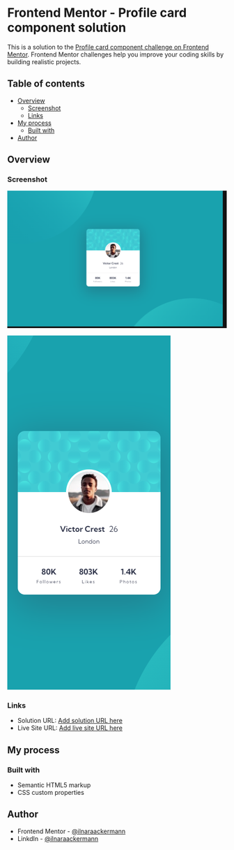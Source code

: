 # Frontend Mentor - Profile card component solution

This is a solution to the [Profile card component challenge on Frontend Mentor](https://www.frontendmentor.io/challenges/profile-card-component-cfArpWshJ). Frontend Mentor challenges help you improve your coding skills by building realistic projects. 

## Table of contents

- [Overview](#overview)
  - [Screenshot](#screenshot)
  - [Links](#links)
- [My process](#my-process)
  - [Built with](#built-with)
- [Author](#author)

## Overview

### Screenshot

![](./src/images/screenshots/Laptop-1-1440x900.png)

![](./src/images/screenshots/iPhone-XS-X-375x812.png)

### Links

- Solution URL: [Add solution URL here](#)
- Live Site URL: [Add live site URL here](#)

## My process

### Built with 

- Semantic HTML5 markup
- CSS custom properties

## Author 

- Frontend Mentor - [@ilnaraackermann](https://www.frontendmentor.io/profile/IlnaraAckermann)
- LinkdIn - [@ilnaraackermann](https://www.linkedin.com/in/ilnaraackermann)


